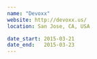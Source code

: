 ```yaml
---
name: "Devoxx"
website: http://devoxx.us/
location: San Jose, CA, USA

date_start: 2015-03-21
date_end:   2015-03-23
---
```


